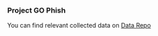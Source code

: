 ### Project GO Phish

You can find relevant collected data on [Data Repo](https://github.com/MuradShafiyev/data_repo)
